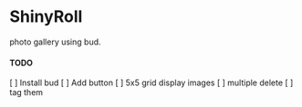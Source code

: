 # ShinyRoll

photo gallery using bud.

#### TODO
[ ] Install bud
[ ] Add button
[ ] 5x5 grid display images
[ ] multiple delete
[ ] tag them